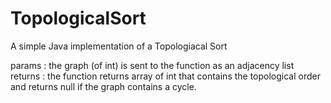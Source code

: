 # TopologicalSort

A simple Java implementation of a Topologiacal Sort

params :   the graph (of int) is sent to the function as an adjacency list
returns : the function returns array of int that contains the topological order and returns null if the graph contains a cycle.
